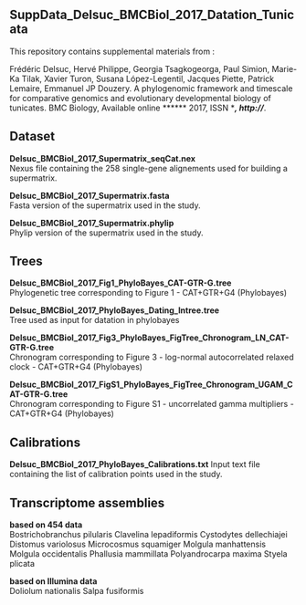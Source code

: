 SuppData_Delsuc_BMCBiol_2017_Datation_Tunicata
---

This repository contains supplemental materials from :

Frédéric Delsuc, Hervé Philippe, Georgia Tsagkogeorga, Paul Simion, Marie-Ka Tilak, Xavier Turon, Susana López-Legentil, Jacques Piette, Patrick Lemaire, Emmanuel JP Douzery. A phylogenomic framework and timescale for comparative genomics and evolutionary
developmental biology of tunicates. BMC Biology, Available online ****** 2017, ISSN ******, http://*****.


## Dataset

**Delsuc_BMCBiol_2017_Supermatrix_seqCat.nex**  
Nexus file containing the 258 single-gene alignements used for building a supermatrix.

**Delsuc_BMCBiol_2017_Supermatrix.fasta**  
Fasta version of the supermatrix used in the study.

**Delsuc_BMCBiol_2017_Supermatrix.phylip**  
Phylip version of the supermatrix used in the study.


## Trees

**Delsuc_BMCBiol_2017_Fig1_PhyloBayes_CAT-GTR-G.tree**  
Phylogenetic tree corresponding to Figure 1 - CAT+GTR+G4 (Phylobayes)

**Delsuc_BMCBiol_2017_PhyloBayes_Dating_Intree.tree**  
Tree used as input for datation in phylobayes

**Delsuc_BMCBiol_2017_Fig3_PhyloBayes_FigTree_Chronogram_LN_CAT-GTR-G.tree**  
Chronogram corresponding to Figure 3 - log-normal autocorrelated relaxed clock - CAT+GTR+G4 (Phylobayes)

**Delsuc_BMCBiol_2017_FigS1_PhyloBayes_FigTree_Chronogram_UGAM_CAT-GTR-G.tree**  
Chronogram corresponding to Figure S1 - uncorrelated gamma multipliers - CAT+GTR+G4 (Phylobayes)


## Calibrations

**Delsuc_BMCBiol_2017_PhyloBayes_Calibrations.txt**
Input text file containing the list of calibration points used in the study.


## Transcriptome assemblies

**based on 454 data**  
Bostrichobranchus pilularis
Clavelina lepadiformis
Cystodytes dellechiajei
Distomus variolosus
Microcosmus squamiger
Molgula manhattensis
Molgula occidentalis
Phallusia mammillata
Polyandrocarpa maxima
Styela plicata

**based on Illumina data**  
Doliolum nationalis
Salpa fusiformis
